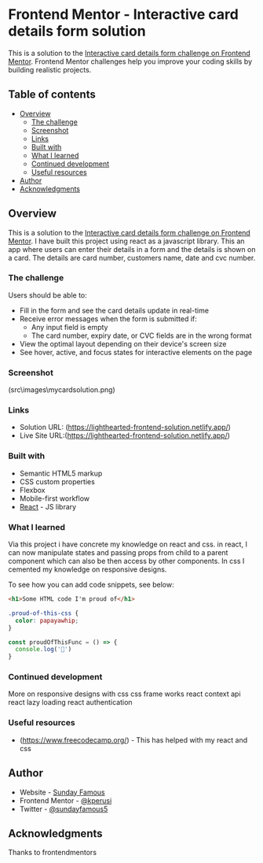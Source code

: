# Frontend Mentor - Interactive card details form solution

This is a solution to the [Interactive card details form challenge on Frontend Mentor](https://www.frontendmentor.io/challenges/interactive-card-details-form-XpS8cKZDWw). Frontend Mentor challenges help you improve your coding skills by building realistic projects. 

## Table of contents

- [Overview](#overview)
  - [The challenge](#the-challenge)
  - [Screenshot](#screenshot)
  - [Links](#links)
  - [Built with](#built-with)
  - [What I learned](#what-i-learned)
  - [Continued development](#continued-development)
  - [Useful resources](#useful-resources)
- [Author](#author)
- [Acknowledgments](#acknowledgments)



## Overview
This is a solution to the [Interactive card details form challenge on Frontend Mentor](https://www.frontendmentor.io/challenges/interactive-card-details-form-XpS8cKZDWw).
I have built this project using react as a javascript library. This an app where users can enter their details in a form and the details is shown on a card. The details are card number, customers name, date and cvc number.

### The challenge

Users should be able to:

- Fill in the form and see the card details update in real-time
- Receive error messages when the form is submitted if:
  - Any input field is empty
  - The card number, expiry date, or CVC fields are in the wrong format
- View the optimal layout depending on their device's screen size
- See hover, active, and focus states for interactive elements on the page

### Screenshot

(src\images\mycardsolution.png)


### Links

- Solution URL: (https://lighthearted-frontend-solution.netlify.app/)
- Live Site URL:(https://lighthearted-frontend-solution.netlify.app/)


### Built with

- Semantic HTML5 markup
- CSS custom properties
- Flexbox
- Mobile-first workflow
- [React](https://reactjs.org/) - JS library


### What I learned

Via this project i have concrete my knowledge on react and css. in react, I can now manipulate states and passing props from child to a parent component which can also be then access by other components. In css I cemented my knowledge on responsive designs.

To see how you can add code snippets, see below:

```html
<h1>Some HTML code I'm proud of</h1>
```
```css
.proud-of-this-css {
  color: papayawhip;
}
```
```js
const proudOfThisFunc = () => {
  console.log('🎉')
}
```

### Continued development

More on responsive designs with css
css frame works
react context api
react lazy loading
react authentication

### Useful resources

- (https://www.freecodecamp.org/) - This has helped with my react and css


## Author

- Website - [Sunday Famous](https://superlative-gaufre-08fa5e.netlify.app/)
- Frontend Mentor - [@kperusi](https://www.frontendmentor.io/profile/kperusi)
- Twitter - [@sundayfamous5](https://twitter.com/FamousSunday5)


## Acknowledgments

Thanks to frontendmentors


